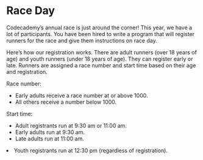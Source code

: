 <h1> Race Day</h1>
Codecademy’s annual race is just around the corner! This year, we have a lot of participants. You have been hired to write a program that will register runners for the race and give them instructions on race day.

Here’s how our registration works. There are adult runners (over 18 years of age) and youth runners (under 18 years of age). They can register early or late. Runners are assigned a race number and start time based on their age and registration.

Race number:
<ul>
  <li>Early adults receive a race number at or above 1000.</li>
  <li>All others receive a number below 1000.</li>
</ul>

Start time:
<ul><li>Adult registrants run at 9:30 am or 11:00 am.</li>
    <li>Early adults run at 9:30 am.</li>
    <li>Late adults run at 11:00 am.</li>
</ul>
<li>Youth registrants run at 12:30 pm (regardless of registration).</li>

